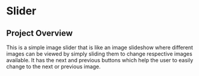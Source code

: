 # Slider

## Project Overview
This is a simple image slider that is like an image slideshow where different images can be viewed by simply sliding them to change respective images available. It has the next and previous buttons which help the user to easily change to the next or previous image.
